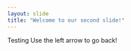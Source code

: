 ```yaml
---
layout: slide
title: "Welcome to our second slide!"	
---
```

Testing
Use the left arrow to go back!
